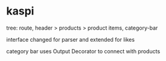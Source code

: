 # kaspi 

tree:
route, header > products > product items, category-bar  
 
interface changed for parser and extended for likes

category bar uses Output Decorator to connect with products